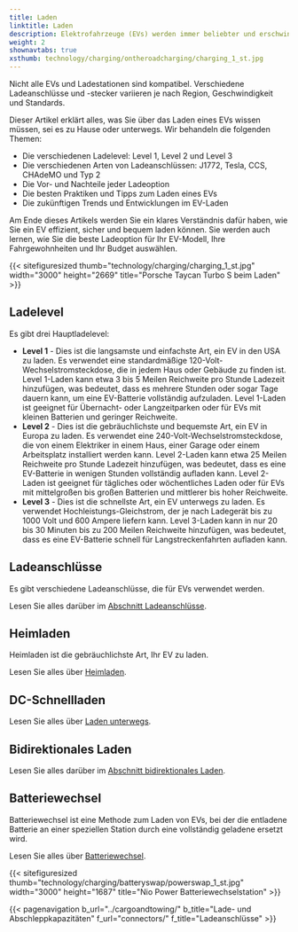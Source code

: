 ```yaml
---
title: Laden
linktitle: Laden
description: Elektrofahrzeuge (EVs) werden immer beliebter und erschwinglicher, erfordern jedoch eine andere Betankungsmethode als herkömmliche Autos. Anstatt einen Benzintank zu füllen, müssen EVs an eine Ladestation angeschlossen und ihre Batterien aufgeladen werden.
weight: 2
shownavtabs: true
xsthumb: technology/charging/ontheroadcharging/charging_1_st.jpg
---
```

<!-- markdownlint-disable MD033 -->

Nicht alle EVs und Ladestationen sind kompatibel. Verschiedene Ladeanschlüsse und -stecker variieren je nach Region, Geschwindigkeit und Standards.

Dieser Artikel erklärt alles, was Sie über das Laden eines EVs wissen müssen, sei es zu Hause oder unterwegs. Wir behandeln die folgenden Themen:

- Die verschiedenen Ladelevel: Level 1, Level 2 und Level 3
- Die verschiedenen Arten von Ladeanschlüssen: J1772, Tesla, CCS, CHAdeMO und Typ 2
- Die Vor- und Nachteile jeder Ladeoption
- Die besten Praktiken und Tipps zum Laden eines EVs
- Die zukünftigen Trends und Entwicklungen im EV-Laden

Am Ende dieses Artikels werden Sie ein klares Verständnis dafür haben, wie Sie ein EV effizient, sicher und bequem laden können. Sie werden auch lernen, wie Sie die beste Ladeoption für Ihr EV-Modell, Ihre Fahrgewohnheiten und Ihr Budget auswählen.

{{< sitefiguresized thumb="technology/charging/charging_1_st.jpg" width="3000" height="2669" title="Porsche Taycan Turbo S beim Laden" >}}

## Ladelevel

Es gibt drei Hauptladelevel:

- **Level 1** - Dies ist die langsamste und einfachste Art, ein EV in den USA zu laden. Es verwendet eine standardmäßige 120-Volt-Wechselstromsteckdose, die in jedem Haus oder Gebäude zu finden ist. Level 1-Laden kann etwa 3 bis 5 Meilen Reichweite pro Stunde Ladezeit hinzufügen, was bedeutet, dass es mehrere Stunden oder sogar Tage dauern kann, um eine EV-Batterie vollständig aufzuladen. Level 1-Laden ist geeignet für Übernacht- oder Langzeitparken oder für EVs mit kleinen Batterien und geringer Reichweite.
- **Level 2** - Dies ist die gebräuchlichste und bequemste Art, ein EV in Europa zu laden. Es verwendet eine 240-Volt-Wechselstromsteckdose, die von einem Elektriker in einem Haus, einer Garage oder einem Arbeitsplatz installiert werden kann. Level 2-Laden kann etwa 25 Meilen Reichweite pro Stunde Ladezeit hinzufügen, was bedeutet, dass es eine EV-Batterie in wenigen Stunden vollständig aufladen kann. Level 2-Laden ist geeignet für tägliches oder wöchentliches Laden oder für EVs mit mittelgroßen bis großen Batterien und mittlerer bis hoher Reichweite.
- **Level 3** - Dies ist die schnellste Art, ein EV unterwegs zu laden. Es verwendet Hochleistungs-Gleichstrom, der je nach Ladegerät bis zu 1000 Volt und 600 Ampere liefern kann. Level 3-Laden kann in nur 20 bis 30 Minuten bis zu 200 Meilen Reichweite hinzufügen, was bedeutet, dass es eine EV-Batterie schnell für Langstreckenfahrten aufladen kann.

## Ladeanschlüsse

Es gibt verschiedene Ladeanschlüsse, die für EVs verwendet werden.

Lesen Sie alles darüber im [Abschnitt Ladeanschlüsse](connectors).

## Heimladen

Heimladen ist die gebräuchlichste Art, Ihr EV zu laden.

Lesen Sie alles über [Heimladen](homecharging).

## DC-Schnellladen

Lesen Sie alles über [Laden unterwegs](dcfastcharging).

## Bidirektionales Laden

Lesen Sie alles darüber im [Abschnitt bidirektionales Laden](bidirectional).

## Batteriewechsel

Batteriewechsel ist eine Methode zum Laden von EVs, bei der die entladene Batterie an einer speziellen Station durch eine vollständig geladene ersetzt wird.

Lesen Sie alles über [Batteriewechsel](batteryswap).

{{< sitefiguresized thumb="technology/charging/batteryswap/powerswap_1_st.jpg" width="3000" height="1687" title="Nio Power Batteriewechselstation" >}}

{{< pagenavigation b_url="../cargoandtowing/" b_title="Lade- und Abschleppkapazitäten" f_url="connectors/" f_title="Ladeanschlüsse" >}}
